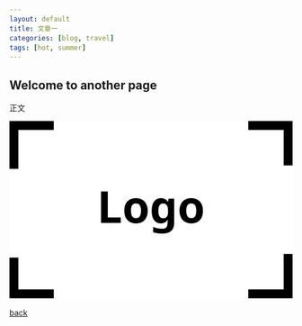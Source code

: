 ```yaml
---
layout: default
title: 文章一
categories: [blog, travel]
tags: [hot, summer]
---
```


## Welcome to another page

正文

![My helpful screenshot](/assets/img/logo.png)

[back](../)
